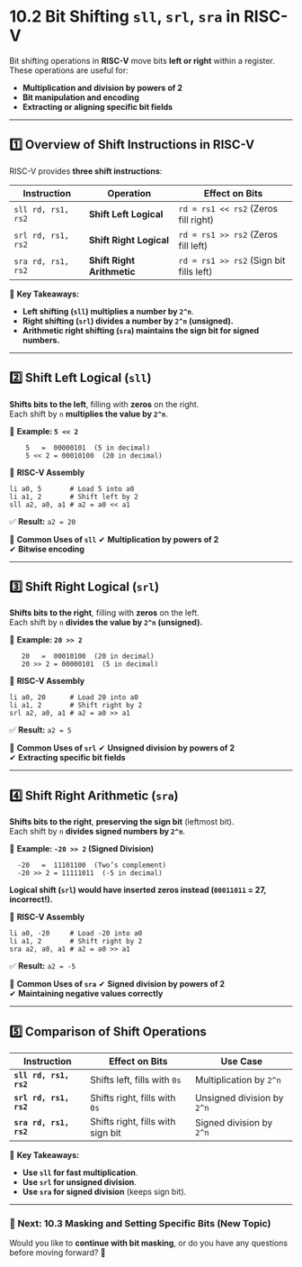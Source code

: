 # **10.2 Bit Shifting `sll`, `srl`, `sra` in RISC-V**

Bit shifting operations in **RISC-V** move bits **left or right** within a register. These operations are useful for:

- **Multiplication and division by powers of 2**
- **Bit manipulation and encoding**
- **Extracting or aligning specific bit fields**

---

## **1️⃣ Overview of Shift Instructions in RISC-V**

RISC-V provides **three shift instructions**:

|**Instruction**|**Operation**|**Effect on Bits**|
|---|---|---|
|`sll rd, rs1, rs2`|**Shift Left Logical**|`rd = rs1 << rs2` (Zeros fill right)|
|`srl rd, rs1, rs2`|**Shift Right Logical**|`rd = rs1 >> rs2` (Zeros fill left)|
|`sra rd, rs1, rs2`|**Shift Right Arithmetic**|`rd = rs1 >> rs2` (Sign bit fills left)|

📌 **Key Takeaways:**

- **Left shifting (`sll`) multiplies a number by `2^n`**.
- **Right shifting (`srl`) divides a number by `2^n` (unsigned).**
- **Arithmetic right shifting (`sra`) maintains the sign bit for signed numbers.**

---

## **2️⃣ Shift Left Logical (`sll`)**

**Shifts bits to the left**, filling with **zeros** on the right.  
Each shift by `n` **multiplies the value by `2^n`**.

📌 **Example: `5 << 2`**

```
    5   =  00000101  (5 in decimal)
    5 << 2 = 00010100  (20 in decimal)
```

📌 **RISC-V Assembly**

```assembly
li a0, 5       # Load 5 into a0
li a1, 2       # Shift left by 2
sll a2, a0, a1 # a2 = a0 << a1
```

✅ **Result:** `a2 = 20`

📌 **Common Uses of `sll`** ✔ **Multiplication by powers of 2**  
✔ **Bitwise encoding**

---

## **3️⃣ Shift Right Logical (`srl`)**

**Shifts bits to the right**, filling with **zeros** on the left.  
Each shift by `n` **divides the value by `2^n` (unsigned).**

📌 **Example: `20 >> 2`**

```
   20   =  00010100  (20 in decimal)
   20 >> 2 = 00000101  (5 in decimal)
```

📌 **RISC-V Assembly**

```assembly
li a0, 20      # Load 20 into a0
li a1, 2       # Shift right by 2
srl a2, a0, a1 # a2 = a0 >> a1
```

✅ **Result:** `a2 = 5`

📌 **Common Uses of `srl`** ✔ **Unsigned division by powers of 2**  
✔ **Extracting specific bit fields**

---

## **4️⃣ Shift Right Arithmetic (`sra`)**

**Shifts bits to the right**, **preserving the sign bit** (leftmost bit).  
Each shift by `n` **divides signed numbers by `2^n`**.

📌 **Example: `-20 >> 2` (Signed Division)**

```
  -20   =  11101100  (Two’s complement)
  -20 >> 2 = 11111011  (-5 in decimal)
```

**Logical shift (`srl`) would have inserted zeros instead (`00011011` = 27, incorrect!).**

📌 **RISC-V Assembly**

```assembly
li a0, -20     # Load -20 into a0
li a1, 2       # Shift right by 2
sra a2, a0, a1 # a2 = a0 >> a1
```

✅ **Result:** `a2 = -5`

📌 **Common Uses of `sra`** ✔ **Signed division by powers of 2**  
✔ **Maintaining negative values correctly**

---

## **5️⃣ Comparison of Shift Operations**

|**Instruction**|**Effect on Bits**|**Use Case**|
|---|---|---|
|**`sll rd, rs1, rs2`**|Shifts left, fills with `0s`|Multiplication by `2^n`|
|**`srl rd, rs1, rs2`**|Shifts right, fills with `0s`|Unsigned division by `2^n`|
|**`sra rd, rs1, rs2`**|Shifts right, fills with sign bit|Signed division by `2^n`|

📌 **Key Takeaways:**

- **Use `sll` for fast multiplication**.
- **Use `srl` for unsigned division**.
- **Use `sra` for signed division** (keeps sign bit).

---

### **📌 Next: 10.3 Masking and Setting Specific Bits (New Topic)**

Would you like to **continue with bit masking**, or do you have any questions before moving forward? 🚀